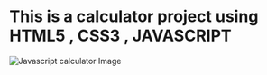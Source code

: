 <h1>This is a calculator project using HTML5 , CSS3 , JAVASCRIPT</h1>
<img src="calculator by javacsript.png" alt="Javascript calculator Image"
